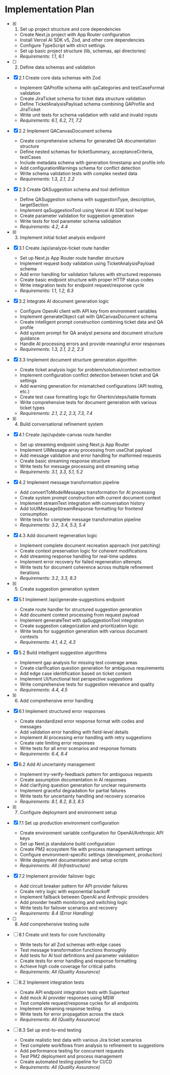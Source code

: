 # Implementation Plan

- [x] 1. Set up project structure and core dependencies

  - Create Next.js project with App Router configuration
  - Install Vercel AI SDK v5, Zod, and other core dependencies
  - Configure TypeScript with strict settings
  - Set up basic project structure (lib, schemas, api directories)
  - _Requirements: 1.1, 6.1_

- [ ] 2. Define data schemas and validation
- [x] 2.1 Create core data schemas with Zod

  - Implement QAProfile schema with qaCategories and testCaseFormat validation
  - Create JiraTicket schema for ticket data structure validation
  - Define TicketAnalysisPayload schema combining QAProfile and JiraTicket
  - Write unit tests for schema validation with valid and invalid inputs
  - _Requirements: 6.1, 6.2, 7.1, 7.2_

- [x] 2.2 Implement QACanvasDocument schema

  - Create comprehensive schema for generated QA documentation structure
  - Define nested schemas for ticketSummary, acceptanceCriteria, testCases
  - Include metadata schema with generation timestamp and profile info
  - Add configurationWarnings schema for conflict detection
  - Write schema validation tests with complex nested data
  - _Requirements: 1.3, 2.1, 2.2_

- [x] 2.3 Create QASuggestion schema and tool definition

  - Define QASuggestion schema with suggestionType, description, targetSection
  - Implement qaSuggestionTool using Vercel AI SDK tool helper
  - Create parameter validation for suggestion generation
  - Write tests for tool parameter schema validation
  - _Requirements: 4.2, 4.4_

- [x] 3. Implement initial ticket analysis endpoint
- [x] 3.1 Create /api/analyze-ticket route handler

  - Set up Next.js App Router route handler structure
  - Implement request body validation using TicketAnalysisPayload schema
  - Add error handling for validation failures with structured responses
  - Create basic endpoint structure with proper HTTP status codes
  - Write integration tests for endpoint request/response cycle
  - _Requirements: 1.1, 1.2, 6.3_

- [x] 3.2 Integrate AI document generation logic

  - Configure OpenAI client with API key from environment variables
  - Implement generateObject call with QACanvasDocument schema
  - Create intelligent prompt construction combining ticket data and QA profile
  - Add system prompt for QA analyst persona and document structure guidance
  - Handle AI processing errors and provide meaningful error responses
  - _Requirements: 1.3, 2.1, 2.2, 2.3_

- [x] 3.3 Implement document structure generation algorithm

  - Create ticket analysis logic for problem/solution/context extraction
  - Implement configuration conflict detection between ticket and QA settings
  - Add warning generation for mismatched configurations (API testing, etc.)
  - Create test case formatting logic for Gherkin/steps/table formats
  - Write comprehensive tests for document generation with various ticket types
  - _Requirements: 2.1, 2.2, 2.3, 7.3, 7.4_

- [x] 4. Build conversational refinement system
- [x] 4.1 Create /api/update-canvas route handler

  - Set up streaming endpoint using Next.js App Router
  - Implement UIMessage array processing from useChat payload
  - Add message validation and error handling for malformed requests
  - Create basic streaming response structure
  - Write tests for message processing and streaming setup
  - _Requirements: 3.1, 3.3, 5.1, 5.2_

- [x] 4.2 Implement message transformation pipeline

  - Add convertToModelMessages transformation for AI processing
  - Create system prompt construction with current document context
  - Implement streamText integration with conversation history
  - Add toUIMessageStreamResponse formatting for frontend consumption
  - Write tests for complete message transformation pipeline
  - _Requirements: 3.2, 3.4, 5.3, 5.4_

- [x] 4.3 Add document regeneration logic

  - Implement complete document recreation approach (not patching)
  - Create context preservation logic for coherent modifications
  - Add streaming response handling for real-time updates
  - Implement error recovery for failed regeneration attempts
  - Write tests for document coherence across multiple refinement iterations
  - _Requirements: 3.2, 3.3, 8.3_

- [x] 5. Create suggestion generation system
- [x] 5.1 Implement /api/generate-suggestions endpoint

  - Create route handler for structured suggestion generation
  - Add document context processing from request payload
  - Implement generateText with qaSuggestionTool integration
  - Create suggestion categorization and prioritization logic
  - Write tests for suggestion generation with various document contexts
  - _Requirements: 4.1, 4.2, 4.3_

- [x] 5.2 Build intelligent suggestion algorithms

  - Implement gap analysis for missing test coverage areas
  - Create clarification question generation for ambiguous requirements
  - Add edge case identification based on ticket content
  - Implement UI/functional test perspective suggestions
  - Write comprehensive tests for suggestion relevance and quality
  - _Requirements: 4.4, 4.5_

- [x] 6. Add comprehensive error handling
- [x] 6.1 Implement structured error responses

  - Create standardized error response format with codes and messages
  - Add validation error handling with field-level details
  - Implement AI processing error handling with retry suggestions
  - Create rate limiting error responses
  - Write tests for all error scenarios and response formats
  - _Requirements: 6.4, 8.4_

- [x] 6.2 Add AI uncertainty management

  - Implement try-verify-feedback pattern for ambiguous requests
  - Create assumption documentation in AI responses
  - Add clarifying question generation for unclear requirements
  - Implement graceful degradation for partial failures
  - Write tests for uncertainty handling and recovery scenarios
  - _Requirements: 8.1, 8.2, 8.3, 8.5_

- [x] 7. Configure deployment and environment setup
- [x] 7.1 Set up production environment configuration

  - Create environment variable configuration for OpenAI/Anthropic API keys
  - Set up Next.js standalone build configuration
  - Create PM2 ecosystem file with process management settings
  - Configure environment-specific settings (development, production)
  - Write deployment documentation and setup scripts
  - _Requirements: All (Infrastructure)_

- [x] 7.2 Implement provider failover logic

  - Add circuit breaker pattern for API provider failures
  - Create retry logic with exponential backoff
  - Implement fallback between OpenAI and Anthropic providers
  - Add provider health monitoring and switching logic
  - Write tests for failover scenarios and recovery
  - _Requirements: 8.4 (Error Handling)_

- [ ] 8. Add comprehensive testing suite
- [ ] 8.1 Create unit tests for core functionality

  - Write tests for all Zod schemas with edge cases
  - Test message transformation functions thoroughly
  - Add tests for AI tool definitions and parameter validation
  - Create tests for error handling and response formatting
  - Achieve high code coverage for critical paths
  - _Requirements: All (Quality Assurance)_

- [ ] 8.2 Implement integration tests

  - Create API endpoint integration tests with Supertest
  - Add mock AI provider responses using MSW
  - Test complete request/response cycles for all endpoints
  - Implement streaming response testing
  - Write tests for error propagation across the stack
  - _Requirements: All (Quality Assurance)_

- [ ] 8.3 Set up end-to-end testing
  - Create realistic test data with various Jira ticket scenarios
  - Test complete workflows from analysis to refinement to suggestions
  - Add performance testing for concurrent requests
  - Test PM2 deployment and process management
  - Create automated testing pipeline for CI/CD
  - _Requirements: All (Quality Assurance)_
